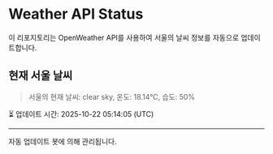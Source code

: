 
# Weather API Status

이 리포지토리는 OpenWeather API를 사용하여 서울의 날씨 정보를 자동으로 업데이트합니다.

## 현재 서울 날씨
> 서울의 현재 날씨: clear sky, 온도: 18.14°C, 습도: 50%

⏳ 업데이트 시간: 2025-10-22 05:14:05 (UTC)

---
자동 업데이트 봇에 의해 관리됩니다.
